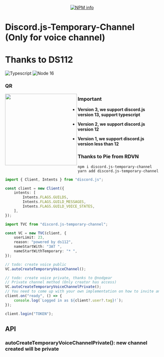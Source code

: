 <div align="center">
  <p>
    <a href="https://nodei.co/npm/discord.js-temporary-channel/">
    <img src="https://nodei.co/npm/discord.js-temporary-channel.png?downloads=true&stars=true" alt="NPM info" /></a>
  </p>
</div>

# Discord.js-Temporary-Channel (Only for voice channel)
# Thanks to DS112

![Typescript](https://img.shields.io/badge/Typescript-4.4.x.dev-brightgreen.svg?logo=typescript&style=for-the-badge)
![Node 16](https://img.shields.io/badge/NodeJS-16.6.1-brightgreen.svg?logo=node.js&style=for-the-badge)

### QR

<img align="left" width="235" height="235" src="./qrcode/invite.gif">

### Important

-   **Version 3, we support discord.js version 13, support typescript**

-   **Version 2, we support discord.js version 12**

-   **Version 1, we support discord.js version less than 12**

### Thanks to Pie from RDVN

```npm
npm i discord.js-temporary-channel
yarn add discord.js-temporary-channel
```

```ts
import { Client, Intents } from "discord.js";

const client = new Client({
    intents: [
        Intents.FLAGS.GUILDS,
        Intents.FLAGS.GUILD_MESSAGES,
        Intents.FLAGS.GUILD_VOICE_STATES,
    ],
});

import TVC from "discord.js-temporary-channel";

const VC = new TVC(client, {
    userLimit: 23,
    reason: "powered by ds112",
    nameStartWith: "3AT ",
    nameStartWithTemporary: "* ",
});

// todo: create voice public
VC.autoCreateTemporaryVoiceChannel();

// todo: create voice private, thanks to @nodgear
// Private channel method (Only creator has access)
VC.autoCreateTemporaryVoiceChannelPrivate();
// You need to come up with your own implementation on how to invite another users to this channel.
client.on("ready", () => {
    console.log(`Logged in as ${client?.user?.tag}!`);
});

client.login("TOKEN");
```

## API

### autoCreateTemporaryVoiceChannelPrivate(): new channel created will be private

```

```
